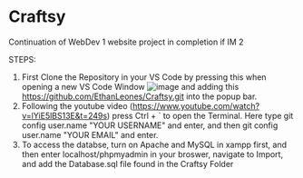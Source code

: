 # Craftsy
Continuation of WebDev 1 website project in completion if IM 2


STEPS:
1. First Clone the Repository in your VS Code by pressing this when opening a new VS Code Window ![image](https://github.com/user-attachments/assets/2ea6c882-a6d0-428d-bd24-dcdf56bb2497)
and adding this https://github.com/EthanLeones/Craftsy.git into the popup bar.
2. Following the youtube video (https://www.youtube.com/watch?v=lYiE5lBS13E&t=249s) press Ctrl + ` to open the Terminal. Here type git config user.name "YOUR USERNAME" and enter, 
and then git config user.name "YOUR EMAIL" and enter.
3. To access the databse, turn on Apache and MySQL in xampp first, and then enter localhost/phpmyadmin in your broswer, navigate to Import, and add the Database.sql file found in the Craftsy Folder
